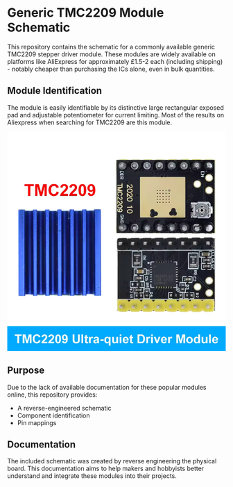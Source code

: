 # Generic TMC2209 Module Schematic

This repository contains the schematic for a commonly available generic TMC2209 stepper driver module. These modules are widely available on platforms like AliExpress for approximately £1.5-2 each (including shipping) - notably cheaper than purchasing the ICs alone, even in bulk quantities.

## Module Identification

The module is easily identifiable by its distinctive large rectangular exposed pad and adjustable potentiometer for current limiting. Most of the results on Aliexpress when searching for TMC2209 are this module.


![TMC2209 Module Image](./generic_tmc2209_board.png)

## Purpose

Due to the lack of available documentation for these popular modules online, this repository provides:
- A reverse-engineered schematic
- Component identification
- Pin mappings

## Documentation

The included schematic was created by reverse engineering the physical board. This documentation aims to help makers and hobbyists better understand and integrate these modules into their projects.

